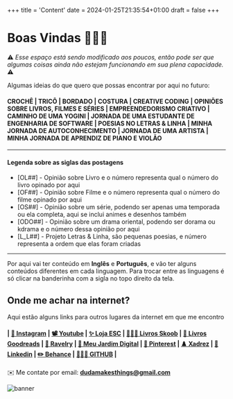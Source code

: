 +++
title = 'Content'
date = 2024-01-25T21:35:54+01:00
draft = false
+++

# Boas Vindas 🙋🏻‍♀️

⚠️ _Esse espaço está sendo modificado aos poucos, então pode ser que algumas coisas ainda não estejam funcionando em sua plena capacidade._ ⚠️ 

Algumas ideias do que quero que possas encontrar por aqui no futuro:

#### CROCHÊ | TRICÔ | BORDADO | COSTURA | CREATIVE CODING | OPINIÕES SOBRE LIVROS, FILMES E SÉRIES | EMPREENDEDORISMO CRIATIVO | CAMINHO DE UMA YOGINI | JORNADA DE UMA ESTUDANTE DE ENGENHARIA DE SOFTWARE | POESIAS NO LETRAS & LINHA | MINHA JORNADA DE AUTOCONHECIMENTO | JORNADA DE UMA ARTISTA | MINHA JORNADA DE APRENDIZ DE PIANO E VIOLÃO

---------------
#### Legenda sobre as siglas das postagens

- [OL##] - Opinião sobre Livro e o número representa qual o número do livro opinado por aqui
- [OF##] - Opinião sobre Filme e o número representa qual o número do filme opinado por aqui
- [OS##] - Opinião sobre um série, podendo ser apenas uma temporada ou ela completa, aqui se inclui animes e desenhos também
- [ODO##] - Opinião sobre um drama oriental, podendo ser dorama ou kdrama e o número dessa opinião por aqui
- [L_L##] - Projeto Letras & Linha, são pequenas poesias, e número representa a ordem que elas foram criadas

----------------

Por aqui vai ter conteúdo em **Inglês** e **Português**, e vão ter alguns conteúdos diferentes em cada linguagem. Para trocar entre as linguagens é só clicar na banderinha com a sigla no topo direito da tela. 

## Onde me achar na internet?
Aqui estão alguns links para outros lugares da internet em que me encontro 

#### | [📸 Instagram](https://www.instagram.com/dudamakesthings) | [📽️ Youtube](https://www.youtube.com/@dudamakesthings) | [✨ Loja ESC](https://www.instagram.com/electricsheepcrafts/) | [📖🇧🇷 Livros Skoob](https://www.skoob.com.br/usuario/163732) | [📖 Livros Goodreads](https://www.goodreads.com/user/show/50961461-eduarda) | [🧶 Ravelry](https://www.ravelry.com/people/dudamakesthings) | [🌱 Meu Jardim Digital](https://galacticdigitalgarden.notion.site/Galactic-Digital-Garden-7c5de8ce580f48a9b41a05aea295afab?pvs=4) | [🧠 Pinterest](https://nl.pinterest.com/dudamakesthings/) | [♟️ Xadrez](https://www.chess.com/member/edooarda) | [💼 Linkedin](https://www.linkedin.com/in/edooarda/) | [✏️ Behance](https://www.behance.net/dudamakesthings) | [👩🏻‍💻 GITHUB](https://github.com/dudamakesthings) |
  
<!-- * [📸 Instagram](https://www.instagram.com/dudamakesthings) 
* [📽️ Youtube](https://www.youtube.com/@dudamakesthings)
* [✨ Loja ESC](https://www.instagram.com/electricsheepcrafts/)
* [👩🏻‍💻 GITHUB](https://github.com/dudamakesthings)
* [📖🇧🇷 Livros Skoob](https://www.skoob.com.br/usuario/163732)
* [📖 Livros Goodreads](https://www.goodreads.com/user/show/50961461-eduarda)
* [🧶 Ravelry](https://www.ravelry.com/people/dudamakesthings)
* [🌱 My Digital Garden](https://galacticdigitalgarden.notion.site/Galactic-Digital-Garden-7c5de8ce580f48a9b41a05aea295afab?pvs=4)
* [🧠 Pinterest](https://nl.pinterest.com/dudamakesthings/)
* [♟️ Chess](https://www.chess.com/member/edooarda)
* [💼 Linkedin](https://www.linkedin.com/in/edooarda/)
* [✏️ Behance](https://www.behance.net/dudamakesthings) -->


✉️ Me contate por email: **dudamakesthings@gmail.com**

![banner](https://blogger.googleusercontent.com/img/b/R29vZ2xl/AVvXsEh26Sa8gKLdRP0pk0RVn4HUoaRbGT3HRdknHn6cu1Y8DPgMBOTGgjBTpPUnInIigj7AAO6z0is6g_HFJeSiSoEZE6SmZrf_XcdK8sTvIHluCpyZK9BUiVbsLJQK5FeqDxcZQ3kCUFrem8FFS6qhLD1OogTcBr-d4X8yubsa40v7u61IJiTqWIXZur8Fom8/s320/IMG_0150.jpg)